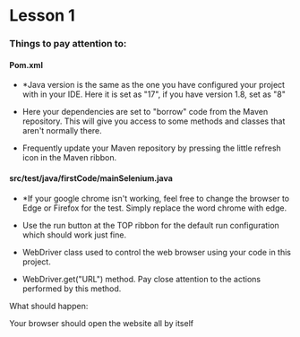 # Lesson 1

### Things to pay attention to:

#### Pom.xml

- *Java version is the same as the one you have configured your project with in your IDE. Here it is set as "17", if you have version 1.8, set as "8"

- Here your dependencies are set to "borrow" code from the Maven repository. This will give you access to some methods and classes that aren't normally there.

- Frequently update your Maven repository by pressing the little refresh icon in the Maven ribbon.
  
#### src/test/java/firstCode/mainSelenium.java

- *If your google chrome isn't working, feel free to change the browser to Edge or Firefox for the test. Simply replace the word chrome with edge.

- Use the run button at the TOP ribbon for the default run configuration which should work just fine.

- WebDriver class used to control the web browser using your code in this project.

- WebDriver.get("URL") method. Pay close attention to the actions performed by this method.
  
What should happen:

Your browser should open the website all by itself